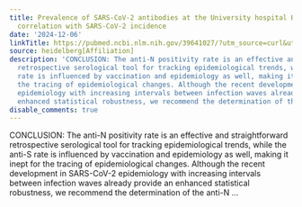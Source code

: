 ```yaml
---
title: Prevalence of SARS-CoV-2 antibodies at the University hospital Heidelberg and
  correlation with SARS-CoV-2 incidence
date: '2024-12-06'
linkTitle: https://pubmed.ncbi.nlm.nih.gov/39641027/?utm_source=curl&utm_medium=rss&utm_campaign=pubmed-2&utm_content=1FakS-2QOkCT8HsMOQP1bCRQ4YzyumYOmxmF0moLsQ3dFB1E9V&fc=20220326224207&ff=20241206175011&v=2.18.0.post9+e462414
source: heidelberg[Affiliation]
description: 'CONCLUSION: The anti-N positivity rate is an effective and straightforward
  retrospective serological tool for tracking epidemiological trends, while the anti-S
  rate is influenced by vaccination and epidemiology as well, making it inept for
  the tracing of epidemiological changes. Although the recent development in SARS-CoV-2
  epidemiology with increasing intervals between infection waves already provide an
  enhanced statistical robustness, we recommend the determination of the anti-N ...'
disable_comments: true
---
```

CONCLUSION: The anti-N positivity rate is an effective and straightforward retrospective serological tool for tracking epidemiological trends, while the anti-S rate is influenced by vaccination and epidemiology as well, making it inept for the tracing of epidemiological changes. Although the recent development in SARS-CoV-2 epidemiology with increasing intervals between infection waves already provide an enhanced statistical robustness, we recommend the determination of the anti-N ...